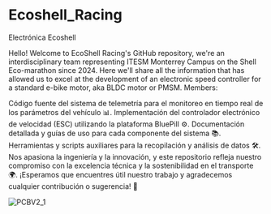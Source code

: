# Ecoshell_Racing
Electrónica Ecoshell

Hello! Welcome to EcoShell Racing's GitHub repository, we're an interdisciplinary team representing ITESM Monterrey Campus on the Shell Eco-marathon since 2024. Here we'll share all the information that has allowed us to excel at the development of an electronic speed controller for a standard e-bike motor, aka BLDC motor or PMSM. Members:


Código fuente del sistema de telemetría para el monitoreo en tiempo real de los parámetros del vehículo 📊.
Implementación del controlador electrónico de velocidad (ESC) utilizando la plataforma BluePill ⚙️.
Documentación detallada y guías de uso para cada componente del sistema 📚.
Herramientas y scripts auxiliares para la recopilación y análisis de datos 🛠️.
Nos apasiona la ingeniería y la innovación, y este repositorio refleja nuestro compromiso con la excelencia técnica y la sostenibilidad en el transporte 🌍. ¡Esperamos que encuentres útil nuestro trabajo y agradecemos cualquier contribución o sugerencia! 🚀

![PCBV2_1](https://github.com/user-attachments/assets/a490407c-d00d-4977-a4c9-3280e470c2ab)


